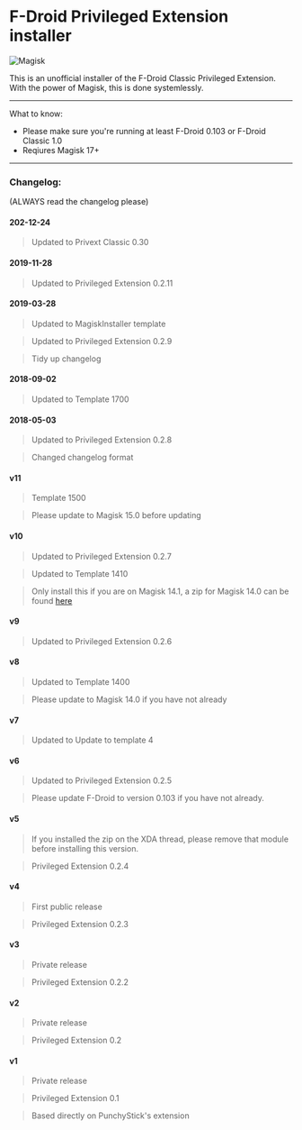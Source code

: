 # F-Droid Privileged Extension installer

![Magisk](http://i.imgur.com/WA4LBkF.png)

This is an unofficial installer of the F-Droid Classic Privileged Extension. With the power of Magisk, this is done systemlessly.

---

What to know:

* Please make sure you're running at least F-Droid 0.103 or F-Droid Classic 1.0
* Reqiures Magisk 17+

---

### Changelog:

(ALWAYS read the changelog please)

#### 202-12-24 
>Updated to Privext Classic 0.30
#### 2019-11-28

>Updated to Privileged Extension 0.2.11

#### 2019-03-28

>Updated to MagiskInstaller template

>Updated to Privileged Extension 0.2.9

>Tidy up changelog

#### 2018-09-02

>Updated to Template 1700

#### 2018-05-03

>Updated to Privileged Extension 0.2.8

>Changed changelog format

#### v11

>Template 1500

>Please update to Magisk 15.0 before updating

#### v10

>Updated to Privileged Extension 0.2.7

>Updated to Template 1410

>Only install this if you are on Magisk 14.1, a zip for Magisk 14.0 can be found [here](https://www.androidfilehost.com/?fid=745849072291676800)

#### v9

>Updated to Privileged Extension 0.2.6

#### v8

>Updated to Template 1400

>Please update to Magisk 14.0 if you have not already

#### v7

>Updated to Update to template 4

#### v6

>Updated to Privileged Extension 0.2.5

>Please update F-Droid to version 0.103 if you have not already.

#### v5

>If you installed the zip on the XDA thread, please remove that module before installing this version.

>Privileged Extension 0.2.4

#### v4

>First public release

>Privileged Extension 0.2.3

#### v3

>Private release

>Privileged Extension 0.2.2

#### v2

>Private release

>Privileged Extension 0.2


#### v1

>Private release

>Privileged Extension 0.1

>Based directly on PunchyStick's extension
